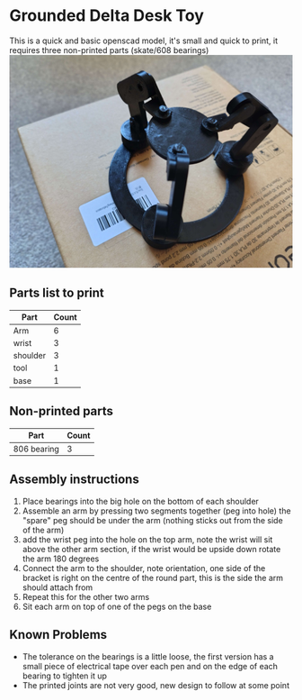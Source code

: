 # Grounded Delta Desk Toy
This is a quick and basic openscad model, it's small and quick to print, it requires three non-printed parts (skate/608 bearings)
![Image of the first revision of the Grounded Delta Desk Toy](/Images/FirstPrint.jpg)

## Parts list to print
| Part | Count |
| ---- | ----- |
|Arm | 6 |
| wrist | 3 |
| shoulder | 3 |
| tool | 1 |
| base | 1 |

## Non-printed parts
| Part | Count |
| ---- | ----- |
| 806 bearing | 3 |


## Assembly instructions
1. Place bearings into the big hole on the bottom of each shoulder
2. Assemble an arm by pressing two segments together (peg into hole) the "spare" peg should be under the arm (nothing sticks out from the side of the arm)
3. add the wrist peg into the hole on the top arm, note the wrist will sit above the other arm section, if the wrist would be upside down rotate the arm 180 degrees
4. Connect the arm to the shoulder, note orientation, one side of the bracket is right on the centre of the round part, this is the side the arm should attach from
5. Repeat this for the other two arms
6. Sit each arm on top of one of the pegs on the base


## Known Problems
* The tolerance on the bearings is a little loose, the first version has a small piece of electrical tape over each pen and on the edge of each bearing to tighten it up
* The printed joints are not very good, new design to follow at some point
